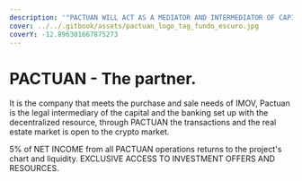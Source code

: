 ```yaml
---
description: '"PACTUAN WILL ACT AS A MEDIATOR AND INTERMEDIATOR OF CAPITAL IMOV."'
cover: ../../.gitbook/assets/pactuan_logo_tag_fundo_escuro.jpg
coverY: -12.896301667875273
---
```


# PACTUAN - The partner.

It is the company that meets the purchase and sale needs of IMOV, Pactuan is the legal intermediary of the capital and the banking set up with the decentralized resource, through PACTUAN the transactions and the real estate market is open to the crypto market.

5% of NET INCOME from all PACTUAN operations returns to the project's chart and liquidity. EXCLUSIVE ACCESS TO INVESTMENT OFFERS AND RESOURCES.

